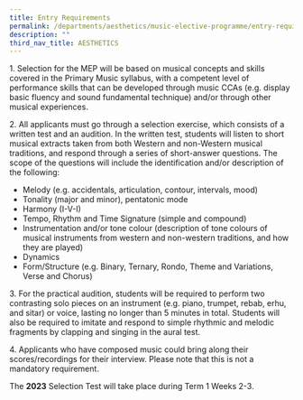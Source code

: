 ```yaml
---
title: Entry Requirements
permalink: /departments/aesthetics/music-elective-programme/entry-requirements/
description: ""
third_nav_title: AESTHETICS
---
```

1\. Selection for the MEP will be based on musical concepts and skills covered in the Primary Music syllabus, with a competent level of performance skills that can be developed through music CCAs (e.g. display basic fluency and sound fundamental technique) and/or through other musical experiences.

2\. All applicants must go through a selection exercise, which consists of a written test and an audition. In the written test, students will listen to short musical extracts taken from both Western and non-Western musical traditions, and respond through a series of short-answer questions. The scope of the questions will include the identification and/or description of the following:

*   Melody (e.g. accidentals, articulation, contour, intervals, mood)
*   Tonality (major and minor), pentatonic mode
*   Harmony (I-V-I)
*   Tempo, Rhythm and Time Signature (simple and compound)
*   Instrumentation and/or tone colour (description of tone colours of musical instruments from western and non-western traditions, and how they are played)
*   Dynamics
*   Form/Structure (e.g. Binary, Ternary, Rondo, Theme and Variations, Verse and Chorus)

3\. For the practical audition, students will be required to perform two contrasting solo pieces on an instrument (e.g. piano, trumpet, rebab, erhu, and sitar) or voice, lasting no longer than 5 minutes in total. Students will also be required to imitate and respond to simple rhythmic and melodic fragments by clapping and singing in the aural test.

4\. Applicants who have composed music could bring along their scores/recordings for their interview. Please note that this is not a mandatory requirement.

The **2023** Selection Test will take place during Term 1 Weeks 2-3.